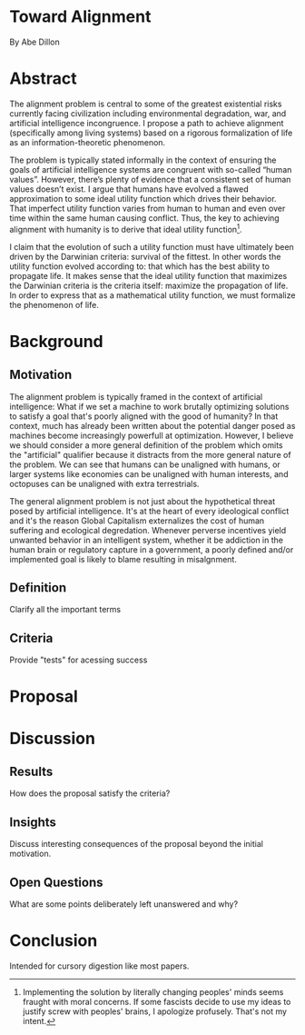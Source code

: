 # Toward Alignment
By Abe Dillon

# Abstract 
The alignment problem is central to some of the greatest existential risks currently facing civilization including environmental degradation, war, and artificial intelligence incongruence. I propose a path to achieve alignment (specifically among living systems) based on a rigorous formalization of life as an information-theoretic phenomenon. 

The problem is typically stated informally in the context of ensuring the goals of artificial intelligence systems are congruent with so-called “human values”. However, there’s plenty of evidence that a consistent set of human values doesn’t exist. I argue that humans have evolved a flawed approximation to some ideal utility function which drives their behavior. That imperfect utility function varies from human to human and even over time within the same human causing conflict. Thus, the key to achieving alignment with humanity is to derive that ideal utility function[^1]. 

I claim that the evolution of such a utility function must have ultimately been driven by the Darwinian criteria: survival of the fittest. In other words the utility function evolved according to: that which has the best ability to propagate life. It makes sense that the ideal utility function that maximizes the Darwinian criteria is the criteria itself: maximize the propagation of life. In order to express that as a mathematical utility function, we must formalize the phenomenon of life.

[^1]: Implementing the solution by literally changing peoples' minds seems fraught with moral concerns. If some fascists decide to use my ideas to justify screw with peoples' brains, I apologize profusely. That's not my intent.

# Background
## Motivation
The alignment problem is typically framed in the context of artificial intelligence: What if we set a machine to work brutally optimizing solutions to satisfy a goal that's poorly aligned with the good of humanity? In that context, much has already been written about the potential danger posed as machines become increasingly powerfull at optimization. However, I believe we should consider a more general definition of the problem which omits the "artificial" qualifier because it distracts from the more general nature of the problem. We can see that humans can be unaligned with humans, or larger systems like economies can be unaligned with human interests, and octopuses can be unaligned with extra terrestrials.

The general alignment problem is not just about the hypothetical threat posed by artificial intelligence. It's at the heart of every ideological conflict and it's the reason Global Capitalism externalizes the cost of human suffering and ecological degredation. Whenever perverse incentives yield unwanted behavior in an intelligent system, whether it be addiction in the human brain or regulatory capture in a government, a poorly defined and/or implemented goal is likely to blame resulting in misalgnment.

## Definition 
Clarify all the important terms 
## Criteria 
Provide "tests" for acessing success 

# Proposal 

# Discussion 
## Results 
How does the proposal satisfy the criteria?
## Insights 
Discuss interesting consequences of the proposal beyond the initial motivation.
## Open Questions 
What are some points deliberately left unanswered and why?

# Conclusion 
Intended for cursory digestion like most papers.
